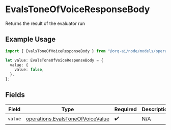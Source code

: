 # EvalsToneOfVoiceResponseBody

Returns the result of the evaluator run

## Example Usage

```typescript
import { EvalsToneOfVoiceResponseBody } from "@orq-ai/node/models/operations";

let value: EvalsToneOfVoiceResponseBody = {
  value: {
    value: false,
  },
};
```

## Fields

| Field                                                                                | Type                                                                                 | Required                                                                             | Description                                                                          |
| ------------------------------------------------------------------------------------ | ------------------------------------------------------------------------------------ | ------------------------------------------------------------------------------------ | ------------------------------------------------------------------------------------ |
| `value`                                                                              | [operations.EvalsToneOfVoiceValue](../../models/operations/evalstoneofvoicevalue.md) | :heavy_check_mark:                                                                   | N/A                                                                                  |